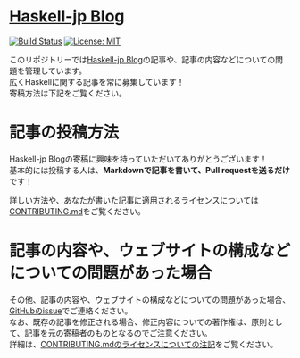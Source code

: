 # [Haskell-jp Blog](https://haskell.jp/blog)

[![Build Status](https://secure.travis-ci.org/haskell-jp/blog.svg)](http://travis-ci.org/haskell-jp/blog)
[![License: MIT](https://img.shields.io/badge/License-MIT-yellow.svg)](https://opensource.org/licenses/MIT)

このリポジトリーでは[Haskell-jp Blog](https://haskell.jp/blog)の記事や、記事の内容などについての問題を管理しています。  
広くHaskellに関する記事を常に募集しています！  
寄稿方法は下記をご覧ください。

# 記事の投稿方法

Haskell-jp Blogの寄稿に興味を持っていただいてありがとうございます！  
基本的には投稿する人は、**Markdownで記事を書いて、Pull requestを送るだけ**です！

詳しい方法や、あなたが書いた記事に適用されるライセンスについては[CONTRIBUTING.md](./CONTRIBUTING.md)をご覧ください。

# 記事の内容や、ウェブサイトの構成などについての問題があった場合

その他、記事の内容や、ウェブサイトの構成などについての問題があった場合、[GitHubのissue](https://github.com/haskell-jp/blog/issues/new)でご連絡ください。  
なお、既存の記事を修正される場合、修正内容についての著作権は、原則として、記事を元の寄稿者のものとなるのでご注意ください。  
詳細は、[CONTRIBUTING.mdのライセンスについての注記](./CONTRIBUTING.md#記事のライセンスについて)をご覧ください。
